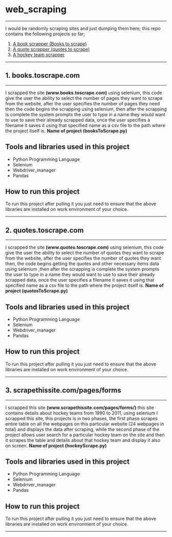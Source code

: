 # web_scraping
<hr>
 I would be randomly scraping sites and just dumping them here; this repo contains the following projects so far;
 <ol>
 <li><a href="#books">A book scrapper (Books to scrape)</a>
 <li><a href="#quotes">A quote scrapper (quotes to scrape)</a>
 <li><a href="#hockey">A hockey team scrapper</a>
 </ol>
<hr>

<h2 id="books">1. books.toscrape.com</h2><hr>I scrapped the site <b>(www.books.toscrape.com)</b> using selenium, this code give the user the ability to select the number of pages they want to scrape from the website, after the user specifies the number of pages they need then the code begins the scrapping using selenium, then after the scrapping is complete the system prompts the user to type in a name they would want to use to save their already scrapped data, once the user specifies a filename it saves it using that specified name as a csv file to the path where the project itself is. <b>Name of project (booksToScrape.py)</b>

## Tools and libraries used in this project
<ul>
<li> Python Programming Language
<li> Selenium
<li> Webdriver_manager
<li> Pandas
</ul>

## How to run this project
To run this project after pulling it you just need to ensure that the above libraries are installed on work environment of your choice.
<hr>

<h2 id="quotes">2. quotes.toscrape.com</h2>
<hr>
I scrapped the site <b>(www.quotes.toscrape.com)</b> using selenium, this code give the user the ability to select the number of quotes they want to scrape from the website, after the user specifies the number of quotes they want then, the code begins getting the quotes and other necessary items data using selenium ,then after the scrapping is complete the system prompts the user to type in a name they would want to use to save their already scrapped data, once the user specifies a filename it saves it using that specified name as a csv file to the path where the project itself is. <b>Name of project (quotesToScrape.py)</b>

## Tools and libraries used in this project
<ul>
<li> Python Programming Language
<li> Selenium
<li> Webdriver_manager
<li> Pandas
</ul>

## How to run this project
To run this project after pulling it you just need to ensure that the above libraries are installed on work environment of your choice.

<hr>
<h2 id="hockey">3. scrapethissite.com/pages/forms</h2><hr>I scrapped this site <b>(www.scrapethissite.com/pages/forms/)</b> this site contains details about hockey teams from 1990 to 2011, using selenium I scrapped this site, this projects is in two phases, the first phase scrapes entire table on all the webpages on this particular website (24 webpages in total) and displays the data after scraping, while the second phase of the project allows user search for a particular hockey team on the site and then it scrapes the table and details about that hockey team and display it also on screen. <b>Name of project (hockeyScrape.py)</b>

## Tools and libraries used in this project
<ul>
<li> Python Programming Language
<li> Selenium
<li> Webdriver_manager
<li> Pandas
</ul>

## How to run this project
To run this project after pulling it you just need to ensure that the above libraries are installed on work environment of your choice.
<hr>